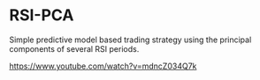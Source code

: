 # RSI-PCA

Simple predictive model based trading strategy using the principal components of several RSI periods. 

https://www.youtube.com/watch?v=mdncZ034Q7k
